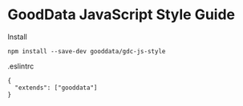 # GoodData JavaScript Style Guide

Install

`npm install --save-dev gooddata/gdc-js-style`

.eslintrc
```
{
  "extends": ["gooddata"]
}
```
